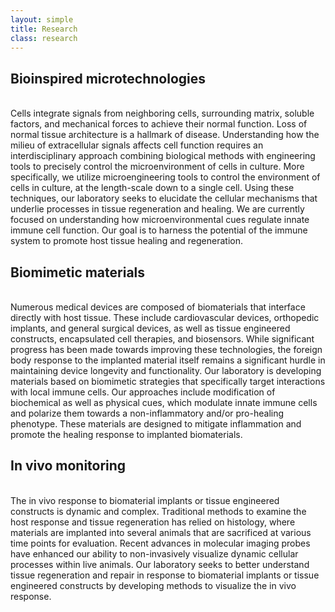 ```yaml
---
layout: simple
title: Research
class: research
---
```

<h2>Bioinspired microtechnologies</h2><br />
Cells integrate signals from neighboring cells, surrounding matrix, soluble factors, and mechanical forces to achieve their normal function. Loss of normal tissue architecture is a hallmark of disease. Understanding how the milieu of extracellular signals affects cell function requires an interdisciplinary approach combining biological methods with engineering tools to precisely control the microenvironment of cells in culture. More specifically, we utilize microengineering tools to control the environment of cells in culture, at the length-scale down to a single cell. Using these techniques, our laboratory seeks to elucidate the cellular mechanisms that underlie processes in tissue regeneration and healing. We are currently focused on understanding how microenvironmental cues regulate innate immune cell function. Our goal is to harness the potential of the immune system to promote host tissue healing and regeneration.
<h2>Biomimetic materials</h2><br />
Numerous medical devices are composed of biomaterials that interface directly with host tissue. These include cardiovascular devices, orthopedic implants, and general surgical devices, as well as tissue engineered constructs, encapsulated cell therapies, and biosensors. While significant progress has been made towards improving these technologies, the foreign body response to the implanted material itself remains a significant hurdle in maintaining device longevity and functionality. Our laboratory is developing materials based on biomimetic strategies that specifically target interactions with local immune cells. Our approaches include modification of biochemical as well as physical cues, which modulate innate immune cells and polarize them towards a non-inflammatory and/or pro-healing phenotype. These materials are designed to mitigate inflammation and promote the healing response to implanted biomaterials.
<h2>In vivo monitoring</h2><br />
The in vivo response to biomaterial implants or tissue engineered constructs is dynamic and complex. Traditional methods to examine the host response and tissue regeneration has relied on histology, where materials are implanted into several animals that are sacrificed at various time points for evaluation. Recent advances in molecular imaging probes have enhanced our ability to non-invasively visualize dynamic cellular processes within live animals. Our laboratory seeks to better understand tissue regeneration and repair in response to biomaterial implants or tissue engineered constructs by developing methods to visualize the in vivo response.
